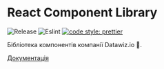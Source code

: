 # React Component Library

![Release](https://github.com/datawizio/react-components/workflows/Release/badge.svg) ![Eslint](https://github.com/datawizio/react-components/workflows/Eslint/badge.svg?branch=master&event=push) [![code style: prettier](https://img.shields.io/badge/code_style-prettier-ff69b4.svg?style=flat-square)](https://github.com/prettier/prettier)



Бібліотека компонентів компанії Datawiz.io :purple_heart:.

[Документація](https://datawizio.github.io/react-components/)
